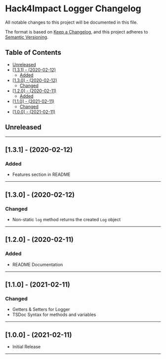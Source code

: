 # Hack4Impact Logger Changelog <!-- omit in toc -->

All notable changes to this project will be documented in this file.

The format is based on [Keep a Changelog](http://keepachangelog.com/), and this project adheres to [Semantic Versioning](https://semver.org/spec/v2.0.0.html).

## Table of Contents <!-- omit in toc -->

- [Unreleased](#unreleased)
- [[1.3.1] - (2020-02-12)](#131---2020-02-12)
  - [Added](#added)
- [[1.3.0] - (2020-02-12)](#130---2020-02-12)
  - [Changed](#changed)
- [[1.2.0] - (2020-02-11)](#120---2020-02-11)
  - [Added](#added-1)
- [[1.1.0] - (2021-02-11)](#110---2021-02-11)
  - [Changed](#changed-1)
- [[1.0.0] - (2021-02-11)](#100---2021-02-11)

## Unreleased

---

## [1.3.1] - (2020-02-12)

### Added

- Features section in README

---

## [1.3.0] - (2020-02-12)

### Changed

- Non-static `log` method returns the created `Log` object

---

## [1.2.0] - (2020-02-11)

### Added

- README Documentation

---

## [1.1.0] - (2021-02-11)

### Changed

- Getters & Setters for Logger
- TSDoc Syntax for methods and variables

---

## [1.0.0] - (2021-02-11)

- Initial Release

---

<!-- Start Reference Links -->
